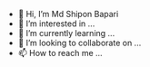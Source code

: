 
- 👋 Hi, I’m Md Shipon Bapari
- 👀 I’m interested in ...
- 🌱 I’m currently learning ...
- 💞️ I’m looking to collaborate on ...
- 📫 How to reach me ...

<!---
freelancer-shipon/freelancer-shipon is a ✨ special ✨ repository because its `README.md` (this file) appears on your GitHub profile.
You can click the Preview link to take a look at your changes.
--->
